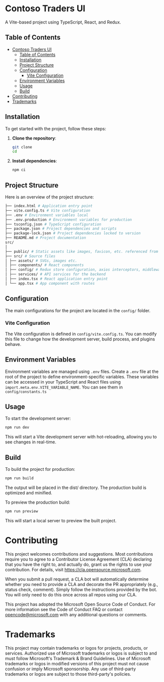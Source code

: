 # Contoso Traders UI

A Vite-based project using TypeScript, React, and Redux.

## Table of Contents

- [Contoso Traders UI](#contoso-traders-ui)
  - [Table of Contents](#table-of-contents)
  - [Installation](#installation)
  - [Project Structure](#project-structure)
  - [Configuration](#configuration)
    - [Vite Configuration](#vite-configuration)
  - [Environment Variables](#environment-variables)
  - [Usage](#usage)
  - [Build](#build)
- [Contributing](#contributing)
- [Trademarks](#trademarks)

## Installation

To get started with the project, follow these steps:

1. **Clone the repository**:
    ```bash
    git clone
    cd
    ```

2. **Install dependencies**:
    ```bash
    npm ci
    ```

## Project Structure

Here is an overview of the project structure:

```bash
├── index.html # Application entry point
├── vite.config.ts # Vite configuration
├── .env # Environment variables local
├── .env.production # Environment variables for production
├── tsconfig.json # TypeScript configuration
├── package.json # Project dependencies and scripts
├── package-lock.json # Project dependencies locked to version
├── README.md # Project documentation
src/
│
├── public/ # Static assets like images, favicon, etc. referenced from the index.html
├── src/ # Source files
│ ├── assets/ # SVGs, images etc.
│ ├── components/ # React components
│ ├── config/ # Redux store configuration, axios interceptors, middleware, MSAL
│ ├── services/ # API services for the backend
│ ├── index.tsx # React application entry point
│ └── app.tsx # App component with routes
```


## Configuration

The main configurations for the project are located in the `config/` folder.

### Vite Configuration

The Vite configuration is defined in `config/vite.config.ts`. You can modify this file to change how the development server, build process, and plugins behave.

## Environment Variables

Environment variables are managed using `.env` files. Create a `.env` file at the root of the project to define environment-specific variables.
These variables can be accessed in your TypeScript and React files using `import.meta.env.VITE_VARIABLE_NAME`. You can see them in `config/constants.ts`

## Usage

To start the development server:

```bash
npm run dev
```

This will start a Vite development server with hot-reloading, allowing you to see changes in real-time.

## Build
To build the project for production:

```bash
npm run build
```
The output will be placed in the dist/ directory. The production build is optimized and minified.

To preview the production build:
```bash
npm run preview
```

This will start a local server to preview the built project.

# Contributing
This project welcomes contributions and suggestions. Most contributions require you to agree to a Contributor License Agreement (CLA) declaring that you have the right to, and actually do, grant us the rights to use your contribution. For details, visit https://cla.opensource.microsoft.com.

When you submit a pull request, a CLA bot will automatically determine whether you need to provide a CLA and decorate the PR appropriately (e.g., status check, comment). Simply follow the instructions provided by the bot. You will only need to do this once across all repos using our CLA.

This project has adopted the Microsoft Open Source Code of Conduct. For more information see the Code of Conduct FAQ or contact opencode@microsoft.com with any additional questions or comments.

# Trademarks
This project may contain trademarks or logos for projects, products, or services. Authorized use of Microsoft trademarks or logos is subject to and must follow Microsoft's Trademark & Brand Guidelines. Use of Microsoft trademarks or logos in modified versions of this project must not cause confusion or imply Microsoft sponsorship. Any use of third-party trademarks or logos are subject to those third-party's policies.